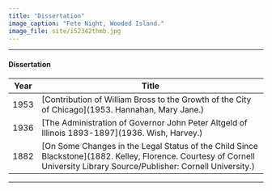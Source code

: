 ```yaml
---
title: "Dissertation"
image_caption: "Fete Night, Wooded Island."
image_file: site/i52342thmb.jpg
---
```

---
#### Dissertation
Year | Title
--- | ---
1953 | [Contribution of William Bross to the Growth of the City of Chicago](1953. Hannahan, Mary Jane.)
1936 | [The Administration of Governor John Peter Altgeld of Illinois 1893-1897](1936. Wish, Harvey.)
1882 | [On Some Changes in the Legal Status of the Child Since Blackstone](1882. Kelley, Florence. Courtesy of Cornell University Library Source/Publisher: Cornell University.)

---

